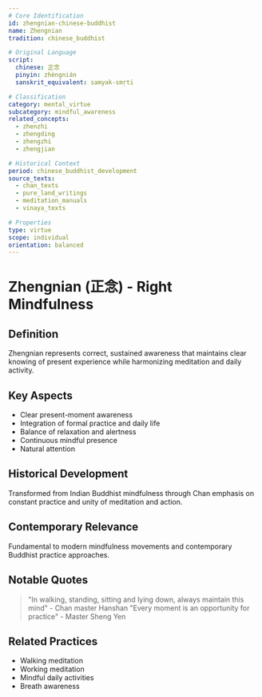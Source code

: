```yaml
---
# Core Identification
id: zhengnian-chinese-buddhist
name: Zhengnian
tradition: chinese_buddhist

# Original Language
script:
  chinese: 正念
  pinyin: zhèngnián
  sanskrit_equivalent: samyak-smṛti

# Classification
category: mental_virtue
subcategory: mindful_awareness
related_concepts:
  - zhenzhi
  - zhengding
  - zhengzhi
  - zhengjian

# Historical Context
period: chinese_buddhist_development
source_texts:
  - chan_texts
  - pure_land_writings
  - meditation_manuals
  - vinaya_texts

# Properties
type: virtue
scope: individual
orientation: balanced
---
```


# Zhengnian (正念) - Right Mindfulness

## Definition
Zhengnian represents correct, sustained awareness that maintains clear knowing of present experience while harmonizing meditation and daily activity.

## Key Aspects
- Clear present-moment awareness
- Integration of formal practice and daily life
- Balance of relaxation and alertness
- Continuous mindful presence
- Natural attention

## Historical Development
Transformed from Indian Buddhist mindfulness through Chan emphasis on constant practice and unity of meditation and action.

## Contemporary Relevance
Fundamental to modern mindfulness movements and contemporary Buddhist practice approaches.

## Notable Quotes
> "In walking, standing, sitting and lying down, always maintain this mind" - Chan master Hanshan
> "Every moment is an opportunity for practice" - Master Sheng Yen

## Related Practices
- Walking meditation
- Working meditation
- Mindful daily activities
- Breath awareness